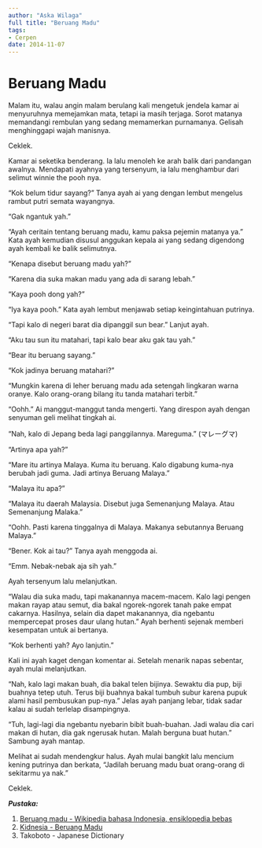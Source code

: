 ```yaml
---
author: "Aska Wilaga"
full title: "Beruang Madu"
tags:
- Cerpen
date: 2014-11-07
---
```


# Beruang Madu

Malam itu, walau angin malam berulang kali mengetuk jendela kamar ai menyuruhnya memejamkan mata, tetapi ia masih terjaga. Sorot matanya memandangi rembulan yang sedang memamerkan purnamanya. Gelisah menghinggapi wajah manisnya.

Ceklek.

Kamar ai seketika benderang. Ia lalu menoleh ke arah balik dari pandangan awalnya. Mendapati ayahnya yang tersenyum, ia lalu menghambur dari selimut winnie the pooh nya.

“Kok belum tidur sayang?” Tanya ayah ai yang dengan lembut mengelus rambut putri semata wayangnya.

“Gak ngantuk yah.”

“Ayah ceritain tentang beruang madu, kamu paksa pejemin matanya ya.” Kata ayah kemudian disusul anggukan kepala ai yang sedang digendong ayah kembali ke balik selimutnya.

“Kenapa disebut beruang madu yah?”

“Karena dia suka makan madu yang ada di sarang lebah.”

“Kaya pooh dong yah?”

“Iya kaya pooh.” Kata ayah lembut menjawab setiap keingintahuan putrinya.

“Tapi kalo di negeri barat dia dipanggil sun bear.” Lanjut ayah.

“Aku tau sun itu matahari, tapi kalo bear aku gak tau yah.”

“Bear itu beruang sayang.”

“Kok jadinya beruang matahari?”

“Mungkin karena di leher beruang madu ada setengah lingkaran warna oranye. Kalo orang-orang bilang itu tanda matahari terbit.”

“Oohh.” Ai manggut-manggut tanda mengerti. Yang direspon ayah dengan senyuman geli melihat tingkah ai.

“Nah, kalo di Jepang beda lagi panggilannya. Mareguma.” (マレーグマ)

“Artinya apa yah?”

“Mare itu artinya Malaya. Kuma itu beruang. Kalo digabung kuma-nya berubah jadi guma. Jadi artinya Beruang Malaya.”

“Malaya itu apa?”

“Malaya itu daerah Malaysia. Disebut juga Semenanjung Malaya. Atau Semenanjung Malaka.”

“Oohh. Pasti karena tinggalnya di Malaya. Makanya sebutannya Beruang Malaya.”

“Bener. Kok ai tau?” Tanya ayah menggoda ai.

“Emm. Nebak-nebak aja sih yah.”

Ayah tersenyum lalu melanjutkan.

“Walau dia suka madu, tapi makanannya macem-macem. Kalo lagi pengen makan rayap atau semut, dia bakal ngorek-ngorek tanah pake empat cakarnya. Hasilnya, selain dia dapet makanannya, dia ngebantu mempercepat proses daur ulang hutan.” Ayah berhenti sejenak memberi kesempatan untuk ai bertanya.

“Kok berhenti yah? Ayo lanjutin.”

Kali ini ayah kaget dengan komentar ai. Setelah menarik napas sebentar, ayah mulai melanjutkan.

“Nah, kalo lagi makan buah, dia bakal telen bijinya. Sewaktu dia pup, biji buahnya tetep utuh. Terus biji buahnya bakal tumbuh subur karena pupuk alami hasil pembusukan pup-nya.” Jelas ayah panjang lebar, tidak sadar kalau ai sudah terlelap disampingnya.

“Tuh, lagi-lagi dia ngebantu nyebarin bibit buah-buahan. Jadi walau dia cari makan di hutan, dia gak ngerusak hutan. Malah berguna buat hutan.” Sambung ayah mantap.

Melihat ai sudah mendengkur halus. Ayah mulai bangkit lalu mencium kening putrinya dan berkata, “Jadilah beruang madu buat orang-orang di sekitarmu ya nak.”

Ceklek.



**_Pustaka:_** 
1. [Beruang madu - Wikipedia bahasa Indonesia, ensiklopedia bebas](https://id.m.wikipedia.org/wiki/Beruang_madu)
2. [Kidnesia - Beruang Madu](http://www.kidnesia.com/Kidnesia2014/Dari-Nesi/Sekitar-Kita/Pengetahuan-Umum/Beruang-Madu)  
3. Takoboto - Japanese Dictionary